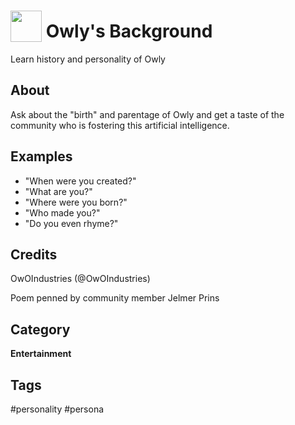 # <img src='https://raw.githack.com/FortAwesome/Font-Awesome/master/svgs/solid/smile-wink.svg' card_color='#22a7f0' width='50' height='50' style='vertical-align:bottom'/> Owly's Background
Learn history and personality of Owly

## About
Ask about the "birth" and parentage of Owly and get a taste of the community
who is fostering this artificial intelligence.

## Examples
* "When were you created?"
* "What are you?"
* "Where were you born?"
* "Who made you?"
* "Do you even rhyme?"

## Credits
OwOIndustries (@OwOIndustries)

Poem penned by community member Jelmer Prins

## Category
**Entertainment**

## Tags
#personality
#persona
